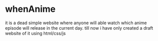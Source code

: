 # whenAnime

it is a dead simple website where anyone will able watch which anime episode will release in the current day. till now i have only created a draft website of it using html/css/js
